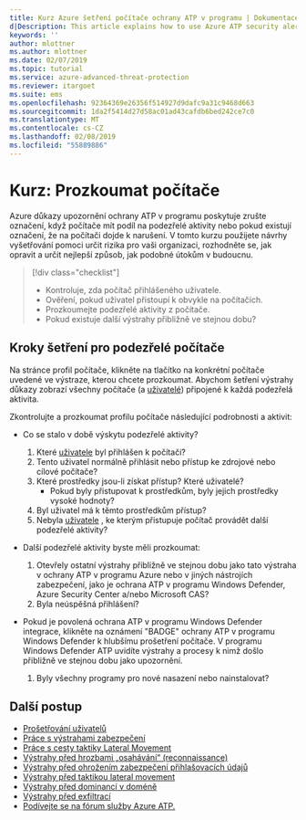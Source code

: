 ```yaml
---
title: Kurz Azure šetření počítače ochrany ATP v programu | Dokumentace Microsoftu
d|Description: This article explains how to use Azure ATP security alerts to investigate a suspicious computer.
keywords: ''
author: mlottner
ms.author: mlottner
ms.date: 02/07/2019
ms.topic: tutorial
ms.service: azure-advanced-threat-protection
ms.reviewer: itargoet
ms.suite: ems
ms.openlocfilehash: 92364369e26356f514927d9dafc9a31c9468d663
ms.sourcegitcommit: 1da2f5414d27d58ac01ad43cafdb6bed242ce7c0
ms.translationtype: MT
ms.contentlocale: cs-CZ
ms.lasthandoff: 02/08/2019
ms.locfileid: "55889886"
---
```

# <a name="tutorial-investigate-a-computer"></a>Kurz: Prozkoumat počítače

Azure důkazy upozornění ochrany ATP v programu poskytuje zrušte označení, když počítače mít podíl na podezřelé aktivity nebo pokud existují označení, že na počítači dojde k narušení. V tomto kurzu použijete návrhy vyšetřování pomoci určit rizika pro vaši organizaci, rozhodněte se, jak opravit a určit nejlepší způsob, jak podobné útokům v budoucnu.  

> [!div class="checklist"]
> * Kontroluje, zda počítač přihlášeného uživatele.
> * Ověření, pokud uživatel přistoupí k obvykle na počítačích.
> * Prozkoumejte podezřelé aktivity z počítače.
> * Pokud existuje další výstrahy přibližně ve stejnou dobu?


## <a name="investigation-steps-for-suspicious-computers"></a>Kroky šetření pro podezřelé počítače

Na stránce profil počítače, klikněte na tlačítko na konkrétní počítače uvedené ve výstraze, kterou chcete prozkoumat. Abychom šetření výstrahy důkazy zobrazí všechny počítače (a [uživatelé](investigate-a-user.md)) připojené k každá podezřelá aktivita.

Zkontrolujte a prozkoumat profilu počítače následující podrobnosti a aktivit:

- Co se stalo v době výskytu podezřelé aktivity?  
  1. Které [uživatele](investigate-a-user.md) byl přihlášen k počítači?
  2. Tento uživatel normálně přihlásit nebo přístup ke zdrojové nebo cílové počítače?
  3. Které prostředky jsou-li získat přístup? Které uživatelé?
      - Pokud byly přistupovat k prostředkům, byly jejich prostředky vysoké hodnoty?
  4. Byl uživatel má k těmto prostředkům přístup?
  5. Nebyla [uživatele](investigate-a-user.md) , ke kterým přistupuje počítač provádět další podezřelé aktivity?

- Další podezřelé aktivity byste měli prozkoumat:
    1. Otevřely ostatní výstrahy přibližně ve stejnou dobu jako tato výstraha v ochrany ATP v programu Azure nebo v jiných nástrojích zabezpečení, jako je ochrana ATP v programu Windows Defender, Azure Security Center a/nebo Microsoft CAS?
    2. Byla neúspěšná přihlášení?


- Pokud je povolená ochrana ATP v programu Windows Defender integrace, klikněte na oznámení "BADGE" ochrany ATP v programu Windows Defender k hlubšímu prošetření počítače. V programu Windows Defender ATP uvidíte výstrahy a procesy k nimž došlo přibližně ve stejnou dobu jako upozornění.
    1. Byly všechny programy pro nové nasazení nebo nainstalovat?

## <a name="next-steps"></a>Další postup

- [Prošetřování uživatelů](investigate-a-user.md)
- [Práce s výstrahami zabezpečení](working-with-suspicious-activities.md)
- [Práce s cesty taktiky Lateral Movement](use-case-lateral-movement-path.md)
- [Výstrahy před hrozbami „osahávání“ (reconnaissance)](atp-reconnaissance-alerts.md)
- [Výstrahy před ohrožením zabezpečení přihlašovacích údajů](atp-compromised-credentials-alerts.md)
- [Výstrahy před taktikou lateral movement](atp-lateral-movement-alerts.md)
- [Výstrahy před dominancí v doméně](atp-domain-dominance-alerts.md)
- [Výstrahy před exfiltrací](atp-exfiltration-alerts.md)
- [Podívejte se na fórum služby Azure ATP.](https://aka.ms/azureatpcommunity)
